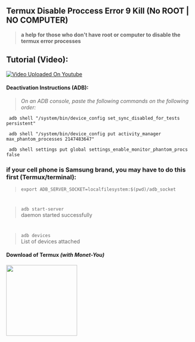 ## Termux Disable Proccess Error 9 Kill (No ROOT | NO COMPUTER)
> **a help for those who don't have root or computer to disable the termux error processes**

## Tutorial (Video):
[![Video Uploaded On Youtube](https://i3.ytimg.com/vi/IhK55QfWdYc/hqdefault.jpg)](https://youtu.be/IhK55QfWdYc)

#### Deactivation Instructions (ADB):
> *On an ADB console, paste the following commands on the following order:*

```
 adb shell "/system/bin/device_config set_sync_disabled_for_tests persistent"
```

```
 adb shell "/system/bin/device_config put activity_manager max_phantom_processes 2147483647"
```

```
 adb shell settings put global settings_enable_monitor_phantom_procs false
```

### if your cell phone is Samsung brand, you may have to do this first (Termux/terminal):
> ```export ADB_SERVER_SOCKET=localfilesystem:$(pwd)/adb_socket```

#
> ```adb start-server```
> <br> daemon started successfully
#
> ```adb devices```
> <br> List of devices attached



#### Download of Termux *(with Monet-You)*
[<img src="https://raw.githubusercontent.com/HardcodedCat/termux-monet/master/art/ic_monet.svg" width="190">](https://github.com/HardcodedCat/termux-monet/releases)    
